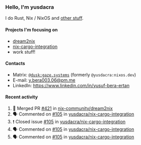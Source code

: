 ### Hello, I'm yusdacra

I do Rust, Nix / NixOS and [other stuff](https://gaze.systems/).

#### Projects I'm focusing on

- [dream2nix](https://github.com/nix-community/dream2nix)
- [nix-cargo-integration](https://github.com/yusdacra/nix-cargo-integration)
- work stuff!

#### Contacts

- Matrix: [`@dusk:gaze.systems`](https://matrix.to/#/@dusk:gaze.systems) (formerly `@yusdacra:nixos.dev`)
- E-mail: y.bera003.06@pm.me
- LinkedIn: https://www.linkedin.com/in/yusuf-bera-ertan

#### Recent activity

<!--START_SECTION:activity-->
1. 🎉 Merged PR [#421](https://github.com/nix-community/dream2nix/pull/421) in [nix-community/dream2nix](https://github.com/nix-community/dream2nix)
2. 🗣 Commented on [#105](https://github.com/yusdacra/nix-cargo-integration/issues/105) in [yusdacra/nix-cargo-integration](https://github.com/yusdacra/nix-cargo-integration)
3. ❗️ Closed issue [#105](https://github.com/yusdacra/nix-cargo-integration/issues/105) in [yusdacra/nix-cargo-integration](https://github.com/yusdacra/nix-cargo-integration)
4. 🗣 Commented on [#105](https://github.com/yusdacra/nix-cargo-integration/issues/105) in [yusdacra/nix-cargo-integration](https://github.com/yusdacra/nix-cargo-integration)
5. 🗣 Commented on [#105](https://github.com/yusdacra/nix-cargo-integration/issues/105) in [yusdacra/nix-cargo-integration](https://github.com/yusdacra/nix-cargo-integration)
<!--END_SECTION:activity-->
